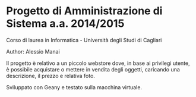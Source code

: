 # Progetto di Amministrazione di Sistema a.a. 2014/2015 #
Corso di laurea in Informatica - Università degli Studi di Cagliari

Author: Alessio Manai

Il progetto è relativo a un piccolo webstore dove, in base ai privilegi utente, è possibile acquistare o mettere in vendita degli oggetti, caricando una descrizione, il prezzo e relativa foto.

Sviluppato con Geany e testato sulla macchina virtuale.